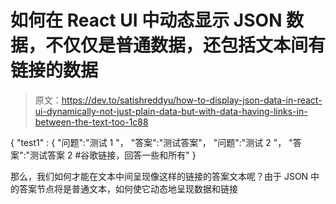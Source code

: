 # 如何在 React UI 中动态显示 JSON 数据，不仅仅是普通数据，还包括文本间有链接的数据

> 原文：<https://dev.to/satishreddyu/how-to-display-json-data-in-react-ui-dynamically-not-just-plain-data-but-with-data-having-links-in-between-the-text-too-1c88>

{
"test1" : {
"问题":"测试 1 "，
"答案":"测试答案"，
"问题":"测试 2 "，
"答案":"测试答案 2 #谷歌链接，回答一些和所有"
}

那么，我们如何才能在文本中间呈现像这样的链接的答案文本呢？由于 JSON 中的答案节点将是普通文本，如何使它动态地呈现数据和链接